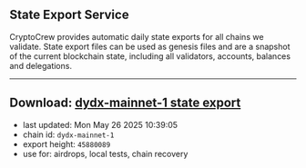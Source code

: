 ## State Export Service
CryptoCrew provides automatic daily state exports for all chains we validate. State export files can be used as genesis files and are a snapshot of the current blockchain state, including all validators, accounts, balances and delegations.

---
**Download: [dydx-mainnet-1 state export](https://dl-tyo.ccvalidators.com/SERVICE/dydx/dydx-mainnet-1_export_45880089.json)**
---

- last updated: Mon May 26 2025 10:39:05
- chain id: `dydx-mainnet-1`
- export height: `45880089`
- use for: airdrops, local tests, chain recovery
